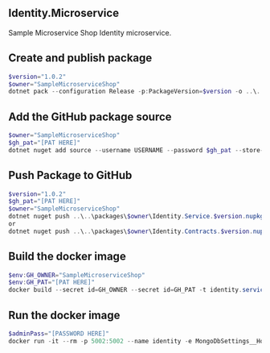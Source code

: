 ## Identity.Microservice
Sample Microservice Shop Identity microservice.


## Create and publish package
```powershell
$version="1.0.2"
$owner="SampleMicroserviceShop"
dotnet pack --configuration Release -p:PackageVersion=$version -o ..\..\packages\$owner
```

 ## Add the GitHub package source
```powershell
$owner="SampleMicroserviceShop"
$gh_pat="[PAT HERE]"
dotnet nuget add source --username USERNAME --password $gh_pat --store-password-in-clear-text --name github https://nuget.pkg.github.com/$owner/index.json
```

 ## Push Package to GitHub
```powershell
$version="1.0.2"
$gh_pat="[PAT HERE]"
$owner="SampleMicroserviceShop"
dotnet nuget push ..\..\packages\$owner\Identity.Service.$version.nupkg --api-key $gh_pat --source "github"
or
dotnet nuget push ..\..\packages\$owner\Identity.Contracts.$version.nupkg --api-key $gh_pat --source "github"
```

## Build the docker image
```powershell
$env:GH_OWNER="SampleMicroserviceShop"
$env:GH_PAT="[PAT HERE]"
docker build --secret id=GH_OWNER --secret id=GH_PAT -t identity.service:$version .
```

## Run the docker image
```powershell
$adminPass="[PASSWORD HERE]"
docker run -it --rm -p 5002:5002 --name identity -e MongoDbSettings__Host=mongo -e RabbitMQSettings__Port=5672 -e RabbitMQSettings__Host=rabbitmq -e IdentitySettings__AdminUserPassword=$adminPass --network infra_default identity.service:$version
```
